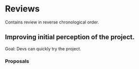 # Reviews
Contains review in reverse chronological order.

## Improving initial perception of the project.
Goal: Devs can quickly try the project.

### Proposals